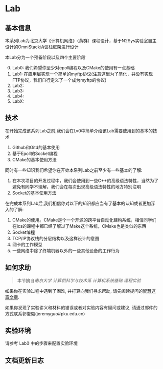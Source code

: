 # Lab

## 基本信息

本系列Lab为北京大学《计算机网络》（黄群）课程设计，基于N2Sys实验室自主设计的OmniStack协议栈框架进行设计

本Lab分为一个预备阶段以及四个主要阶段

0. Lab0: 我们希望你至少对epoll编程以及CMake的使用有一点基础
1. Lab1: 在应用层实现一个简单的myftp协议(注意这里为了简化，并没有实现FTP协议，我们自行定义了一个成为myftp的协议)
2. Lab2:  
3. Lab3:  
4. Lab4:  
5. LabX:  

## 技术

在开始完成该系列Lab之前,我们会在Lv0中简单介绍该Lab需要使用到的基本的技术

1. Github和Gitd的基本使用
2. 基于Epoll的Socket编程
3. CMake的基本使用方法

同时有一些知识我们希望你在开始本系列Lab之前至少有一些基本的了解:

1. 在本次项目的开发过程中，我们会使用到一些C++的高级语法特性，当然为了避免有同学不理解，我们会在每次出现高级语法特性的地方特别注明
2. Socket的基本使用方法

在完成本系列Lab后,我们相信你对以下的知识都应当有了基本的认知或者更加深入的了解:

1. CMake的使用。CMake是个一个开源的跨平台自动化建构系统，相信同学们在ics的课程中都已经了解过了Make这个系统，CMake也是类似的东西
2. Socket编程
3. TCP/IP协议栈的分层结构以及这样设计的意图
4. 网卡的工作模型
5. 一些网络中除了终端机器以外的一些其他设备的工作行为

## 如何求助

> 本节摘自*南京大学 计算机科学与技术系 计算机系统基础 课程实验*

如果你在实验过程中遇到了困难, 并打算向我们寻求帮助, 请先阅读提问的[智慧这篇文章](https://github.com/ryanhanwu/How-To-Ask-Questions-The-Smart-Way/blob/main/README-zh_CN.md).

如果你发现了实验讲义和材料的错误或者对实验内容有疑问或建议, 请通过邮件的方式联系郭俊毅(jeremyguo#pku.edu.cn)

## 实验环境

请参考 Lab0 中的步骤来配置实验环境

## 文档更新日志
